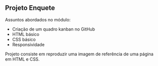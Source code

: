 ## Projeto Enquete

Assuntos abordados no módulo:
- Criação de um quadro kanban no GitHub
- HTML básico
- CSS básico
- Responsividade

Projeto consiste em reproduzir uma imagem de referência de uma página em HTML e CSS.
